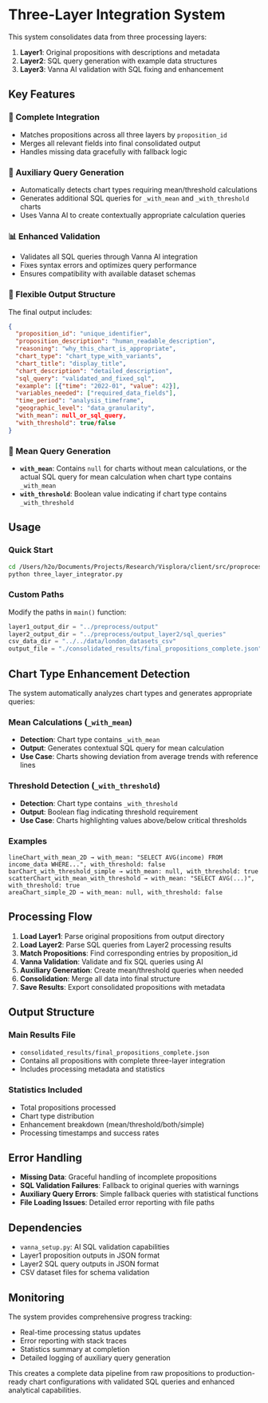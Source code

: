 # Three-Layer Integration System

This system consolidates data from three processing layers:
1. **Layer1**: Original propositions with descriptions and metadata
2. **Layer2**: SQL query generation with example data structures  
3. **Layer3**: Vanna AI validation with SQL fixing and enhancement

## Key Features

### 🔗 Complete Integration
- Matches propositions across all three layers by `proposition_id`
- Merges all relevant fields into final consolidated output
- Handles missing data gracefully with fallback logic

### 🧮 Auxiliary Query Generation  
- Automatically detects chart types requiring mean/threshold calculations
- Generates additional SQL queries for `_with_mean` and `_with_threshold` charts
- Uses Vanna AI to create contextually appropriate calculation queries

### 📊 Enhanced Validation
- Validates all SQL queries through Vanna AI integration
- Fixes syntax errors and optimizes query performance
- Ensures compatibility with available dataset schemas

### 📁 Flexible Output Structure
The final output includes:
```json
{
  "proposition_id": "unique_identifier",
  "proposition_description": "human_readable_description", 
  "reasoning": "why_this_chart_is_appropriate",
  "chart_type": "chart_type_with_variants",
  "chart_title": "display_title",
  "chart_description": "detailed_description",
  "sql_query": "validated_and_fixed_sql",
  "example": [{"time": "2022-01", "value": 42}],
  "variables_needed": ["required_data_fields"],
  "time_period": "analysis_timeframe",
  "geographic_level": "data_granularity",
  "with_mean": null_or_sql_query,
  "with_threshold": true/false
}
```

### 🧮 Mean Query Generation
- **`with_mean`**: Contains `null` for charts without mean calculations, or the actual SQL query for mean calculation when chart type contains `_with_mean`
- **`with_threshold`**: Boolean value indicating if chart type contains `_with_threshold`

## Usage

### Quick Start
```bash
cd /Users/h2o/Documents/Projects/Research/Visplora/client/src/proprocess/vanna_sql
python three_layer_integrator.py
```

### Custom Paths
Modify the paths in `main()` function:
```python
layer1_output_dir = "../preprocess/output"
layer2_output_dir = "../preprocess/output_layer2/sql_queries"  
csv_data_dir = "../../data/london_datasets_csv"
output_file = "./consolidated_results/final_propositions_complete.json"
```

## Chart Type Enhancement Detection

The system automatically analyzes chart types and generates appropriate queries:

### Mean Calculations (`_with_mean`)
- **Detection**: Chart type contains `_with_mean`
- **Output**: Generates contextual SQL query for mean calculation
- **Use Case**: Charts showing deviation from average trends with reference lines

### Threshold Detection (`_with_threshold`)  
- **Detection**: Chart type contains `_with_threshold`
- **Output**: Boolean flag indicating threshold requirement
- **Use Case**: Charts highlighting values above/below critical thresholds

### Examples
```
lineChart_with_mean_2D → with_mean: "SELECT AVG(income) FROM income_data WHERE...", with_threshold: false
barChart_with_threshold_simple → with_mean: null, with_threshold: true  
scatterChart_with_mean_with_threshold → with_mean: "SELECT AVG(...)", with_threshold: true
areaChart_simple_2D → with_mean: null, with_threshold: false
```

## Processing Flow

1. **Load Layer1**: Parse original propositions from output directory
2. **Load Layer2**: Parse SQL queries from Layer2 processing results
3. **Match Propositions**: Find corresponding entries by proposition_id
4. **Vanna Validation**: Validate and fix SQL queries using AI
5. **Auxiliary Generation**: Create mean/threshold queries when needed
6. **Consolidation**: Merge all data into final structure
7. **Save Results**: Export consolidated propositions with metadata

## Output Structure

### Main Results File
- `consolidated_results/final_propositions_complete.json`
- Contains all propositions with complete three-layer integration
- Includes processing metadata and statistics

### Statistics Included
- Total propositions processed
- Chart type distribution
- Enhancement breakdown (mean/threshold/both/simple)
- Processing timestamps and success rates

## Error Handling

- **Missing Data**: Graceful handling of incomplete propositions
- **SQL Validation Failures**: Fallback to original queries with warnings
- **Auxiliary Query Errors**: Simple fallback queries with statistical functions
- **File Loading Issues**: Detailed error reporting with file paths

## Dependencies

- `vanna_setup.py`: AI SQL validation capabilities
- Layer1 proposition outputs in JSON format
- Layer2 SQL query outputs in JSON format  
- CSV dataset files for schema validation

## Monitoring

The system provides comprehensive progress tracking:
- Real-time processing status updates
- Error reporting with stack traces
- Statistics summary at completion
- Detailed logging of auxiliary query generation

This creates a complete data pipeline from raw propositions to production-ready chart configurations with validated SQL queries and enhanced analytical capabilities.
